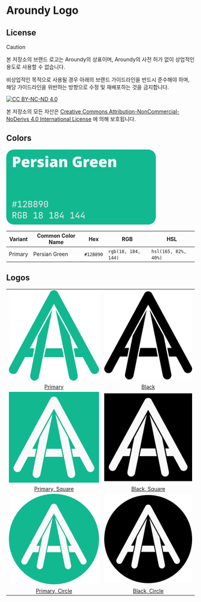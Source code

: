 # Aroundy Logo

## License

> [!CAUTION]
> 본 저장소의 브랜드 로고는 Aroundy의 상표이며, Aroundy의 사전 허가 없이 상업적인 용도로 사용할 수 없습니다.
>
> 비상업적인 목적으로 사용될 경우 아래의 브랜드 가이드라인을 반드시 준수해야 하며, 해당 가이드라인을 위반하는 방향으로 수정 및 재배포하는 것을 금지합니다.

[![CC BY-NC-ND 4.0][cc-by-nc-nd-image]][cc-by-nc-nd]

본 저장소의 모든 자산은 [Creative Commons Attribution-NonCommercial-NoDerivs 4.0 International License][cc-by-nc-nd] 에 의해 보호됩니다.

## Colors

<img src="./assets/pallet.png" width="400" />

| Variant | Common Color Name | Hex       | RGB                 | HSL                  |
| ------- | ----------------- | --------- | ------------------- | -------------------- |
| Primary | Persian Green     | `#12B890` | `rgb(18, 184, 144)` | `hsl(165, 82%, 40%)` |

## Logos

|                                                     |                                                 |
| :-------------------------------------------------: | :---------------------------------------------: |
|           ![](./assets/logo-primary.svg)            |          ![](./assets/logo-black.svg)           |
|        [Primary](./assets/logo-primary.svg)         |        [Black](./assets/logo-black.svg)         |
|        ![](./assets/logo-primary-square.svg)        |       ![](./assets/logo-black-square.svg)       |
| [Primary, Square](./assets/logo-primary-square.svg) | [Black, Square](./assets/logo-black-square.svg) |
|        ![](./assets/logo-primary-circle.svg)        |       ![](./assets/logo-black-circle.svg)       |
| [Primary, Circle](./assets/logo-primary-circle.svg) | [Black, Circle](./assets/logo-black-circle.svg) |

[cc-by-nc-nd]: http://creativecommons.org/licenses/by-nc-nd/4.0/
[cc-by-nc-nd-image]: https://licensebuttons.net/l/by-nc-nd/4.0/88x31.png
